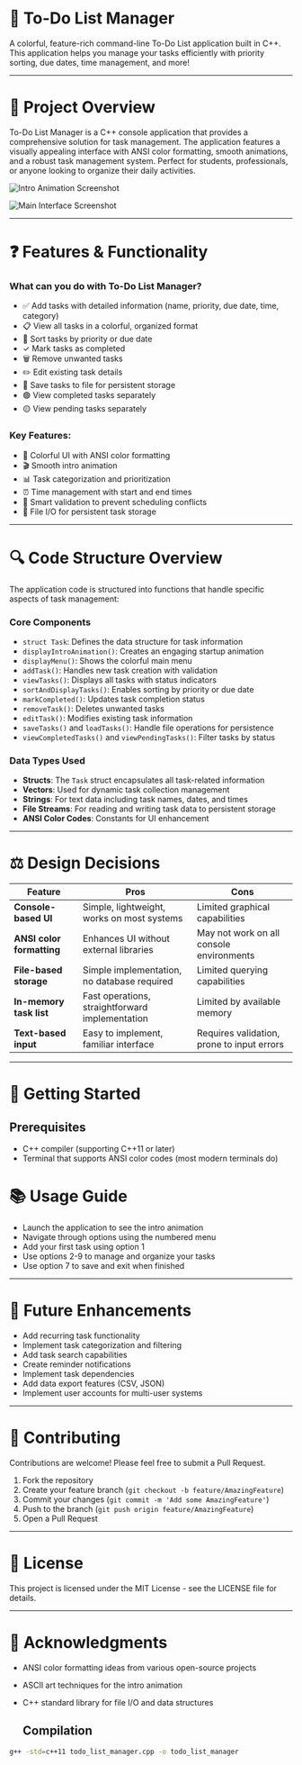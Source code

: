 # 📝 To-Do List Manager

A colorful, feature-rich command-line To-Do List application built in C++. This application helps you manage your tasks efficiently with priority sorting, due dates, time management, and more!

---

# 📌 Project Overview

To-Do List Manager is a C++ console application that provides a comprehensive solution for task management. The application features a visually appealing interface with ANSI color formatting, smooth animations, and a robust task management system. Perfect for students, professionals, or anyone looking to organize their daily activities.

![Intro Animation Screenshot](placeholder-for-intro-screenshot.png)

![Main Interface Screenshot](placeholder-for-main-interface-screenshot.png)

---

# ❓ Features & Functionality

### What can you do with To-Do List Manager?

- ✅ Add tasks with detailed information (name, priority, due date, time, category)
- 📋 View all tasks in a colorful, organized format
- 🔄 Sort tasks by priority or due date
- ✓ Mark tasks as completed
- 🗑️ Remove unwanted tasks
- ✏️ Edit existing task details
- 💾 Save tasks to file for persistent storage
- 🟢 View completed tasks separately
- 🟡 View pending tasks separately

### Key Features:

- 🎨 Colorful UI with ANSI color formatting
- 🎬 Smooth intro animation
- 📊 Task categorization and prioritization
- ⏰ Time management with start and end times
- 🧠 Smart validation to prevent scheduling conflicts
- 💾 File I/O for persistent task storage

---

# 🔍 Code Structure Overview

The application code is structured into functions that handle specific aspects of task management:

### Core Components

- `struct Task`: Defines the data structure for task information
- `displayIntroAnimation()`: Creates an engaging startup animation
- `displayMenu()`: Shows the colorful main menu
- `addTask()`: Handles new task creation with validation
- `viewTasks()`: Displays all tasks with status indicators
- `sortAndDisplayTasks()`: Enables sorting by priority or due date
- `markCompleted()`: Updates task completion status
- `removeTask()`: Deletes unwanted tasks
- `editTask()`: Modifies existing task information
- `saveTasks()` and `loadTasks()`: Handle file operations for persistence
- `viewCompletedTasks()` and `viewPendingTasks()`: Filter tasks by status

### Data Types Used

- **Structs**: The `Task` struct encapsulates all task-related information
- **Vectors**: Used for dynamic task collection management
- **Strings**: For text data including task names, dates, and times
- **File Streams**: For reading and writing task data to persistent storage
- **ANSI Color Codes**: Constants for UI enhancement

---

# ⚖️ Design Decisions

| Feature                    | Pros                                            | Cons                                              |
|----------------------------|--------------------------------------------------|---------------------------------------------------|
| **Console-based UI**       | Simple, lightweight, works on most systems       | Limited graphical capabilities                     |
| **ANSI color formatting**  | Enhances UI without external libraries           | May not work on all console environments           |
| **File-based storage**     | Simple implementation, no database required      | Limited querying capabilities                      |
| **In-memory task list**    | Fast operations, straightforward implementation  | Limited by available memory                        |
| **Text-based input**       | Easy to implement, familiar interface            | Requires validation, prone to input errors         |

---

# 🚀 Getting Started

## Prerequisites

- C++ compiler (supporting C++11 or later)
- Terminal that supports ANSI color codes (most modern terminals do)


# 📚 Usage Guide

- Launch the application to see the intro animation  
- Navigate through options using the numbered menu  
- Add your first task using option 1  
- Use options 2-9 to manage and organize your tasks  
- Use option 7 to save and exit when finished  

---

# 🔧 Future Enhancements

- Add recurring task functionality  
- Implement task categorization and filtering  
- Add task search capabilities  
- Create reminder notifications  
- Implement task dependencies  
- Add data export features (CSV, JSON)  
- Implement user accounts for multi-user systems  

---

# 🧩 Contributing

Contributions are welcome! Please feel free to submit a Pull Request.

1. Fork the repository  
2. Create your feature branch (`git checkout -b feature/AmazingFeature`)  
3. Commit your changes (`git commit -m 'Add some AmazingFeature'`)  
4. Push to the branch (`git push origin feature/AmazingFeature`)  
5. Open a Pull Request  

---

# 📄 License

This project is licensed under the MIT License - see the LICENSE file for details.

---

# 👏 Acknowledgments

- ANSI color formatting ideas from various open-source projects  
- ASCII art techniques for the intro animation  
- C++ standard library for file I/O and data structures

  ## Compilation

```bash
g++ -std=c++11 todo_list_manager.cpp -o todo_list_manager

